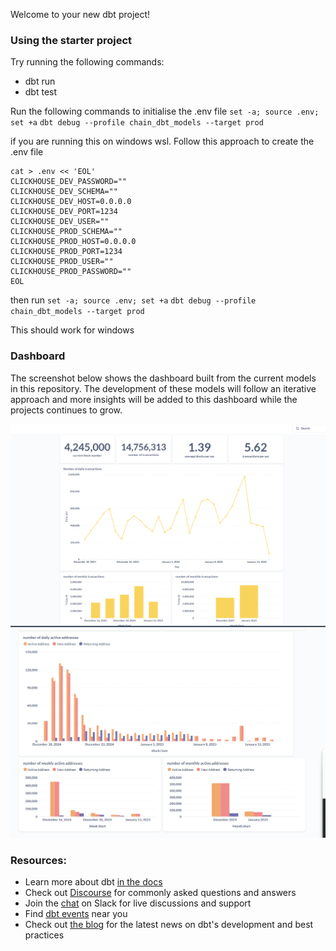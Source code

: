 Welcome to your new dbt project!

### Using the starter project

Try running the following commands:
- dbt run
- dbt test

Run the following commands to initialise the .env file
 `set -a; source .env; set +a`
 `dbt debug --profile chain_dbt_models --target prod`

if you are running this on windows wsl. Follow this approach to create the .env file

```
cat > .env << 'EOL'
CLICKHOUSE_DEV_PASSWORD=""
CLICKHOUSE_DEV_SCHEMA=""
CLICKHOUSE_DEV_HOST=0.0.0.0
CLICKHOUSE_DEV_PORT=1234
CLICKHOUSE_DEV_USER=""
CLICKHOUSE_PROD_SCHEMA=""
CLICKHOUSE_PROD_HOST=0.0.0.0
CLICKHOUSE_PROD_PORT=1234
CLICKHOUSE_PROD_USER=""
CLICKHOUSE_PROD_PASSWORD=""
EOL
```
then run
`set -a; source .env; set +a`
`dbt debug --profile chain_dbt_models --target prod`

This should work for windows


### Dashboard
The screenshot below shows the dashboard built from the current models in this repository. The development of these models will follow an iterative approach and more insights will be added to this dashboard while the projects continues to grow.

![alt text](images/tx.png)
![alt text](images/address.png)

### Resources:
- Learn more about dbt [in the docs](https://docs.getdbt.com/docs/introduction)
- Check out [Discourse](https://discourse.getdbt.com/) for commonly asked questions and answers
- Join the [chat](https://community.getdbt.com/) on Slack for live discussions and support
- Find [dbt events](https://events.getdbt.com) near you
- Check out [the blog](https://blog.getdbt.com/) for the latest news on dbt's development and best practices
